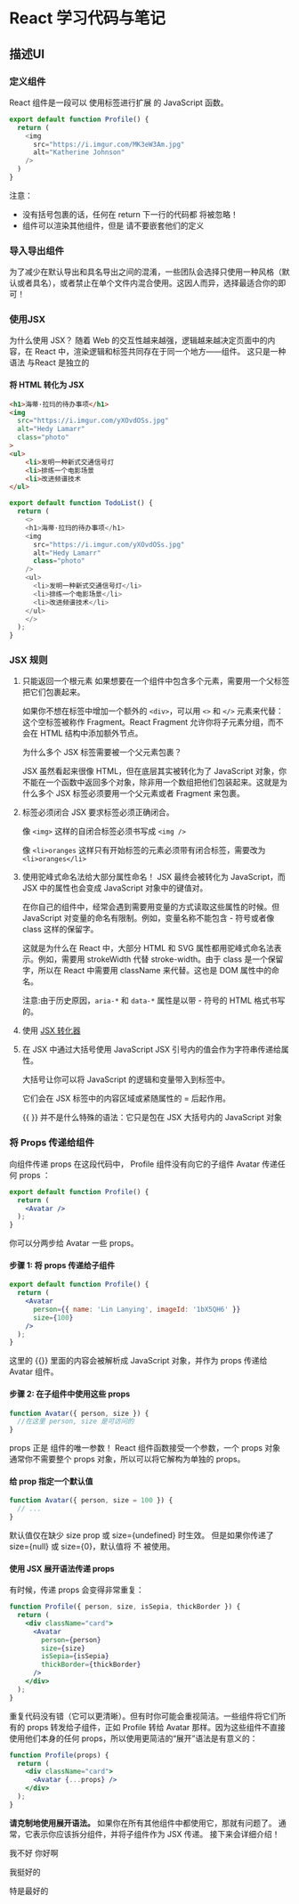 # React 学习代码与笔记
## 描述UI
### 定义组件
React 组件是一段可以 使用标签进行扩展 的 JavaScript 函数。
```js
export default function Profile() {
  return (
    <img
      src="https://i.imgur.com/MK3eW3Am.jpg"
      alt="Katherine Johnson"
    />
  )
}

```
注意：
- 没有括号包裹的话，任何在 return 下一行的代码都 将被忽略！
- 组件可以渲染其他组件，但是 请不要嵌套他们的定义
### 导入导出组件
为了减少在默认导出和具名导出之间的混淆，一些团队会选择只使用一种风格（默认或者具名），或者禁止在单个文件内混合使用。这因人而异，选择最适合你的即可！

### 使用JSX
为什么使用 JSX？
随着 Web 的交互性越来越强，逻辑越来越决定页面中的内容，在 React 中，渲染逻辑和标签共同存在于同一个地方——组件。
这只是一种语法 与React 是独立的

#### 将 HTML 转化为 JSX 
```html
<h1>海蒂·拉玛的待办事项</h1>
<img 
  src="https://i.imgur.com/yXOvdOSs.jpg" 
  alt="Hedy Lamarr" 
  class="photo"
>
<ul>
    <li>发明一种新式交通信号灯
    <li>排练一个电影场景
    <li>改进频谱技术
</ul>
```
```js
export default function TodoList() {
  return (
    <>
    <h1>海蒂·拉玛的待办事项</h1>
    <img 
      src="https://i.imgur.com/yXOvdOSs.jpg" 
      alt="Hedy Lamarr" 
      class="photo"
    />
    <ul>
      <li>发明一种新式交通信号灯</li>
      <li>排练一个电影场景</li>
      <li>改进频谱技术</li>
    </ul>
    </>
  );
}

```
### JSX 规则
1. 只能返回一个根元素
    如果想要在一个组件中包含多个元素，需要用一个父标签把它们包裹起来。

    如果你不想在标签中增加一个额外的 `<div>`，可以用 `<>` 和 `</>` 元素来代替：
    这个空标签被称作 Fragment。React Fragment 允许你将子元素分组，而不会在 HTML 结构中添加额外节点。

    为什么多个 JSX 标签需要被一个父元素包裹？
      
      JSX 虽然看起来很像 HTML，但在底层其实被转化为了 JavaScript 对象，你不能在一个函数中返回多个对象，除非用一个数组把他们包装起来。这就是为什么多个 JSX 标签必须要用一个父元素或者 Fragment 来包裹。

2. 标签必须闭合
   JSX 要求标签必须正确闭合。

   像 `<img>` 这样的自闭合标签必须书写成 `<img />`

   像 `<li>oranges` 这样只有开始标签的元素必须带有闭合标签，需要改为 `<li>oranges</li>`

3.  使用驼峰式命名法给大部分属性命名！
    JSX 最终会被转化为 JavaScript，而 JSX 中的属性也会变成 JavaScript 对象中的键值对。
    
    在你自己的组件中，经常会遇到需要用变量的方式读取这些属性的时候。但 JavaScript 对变量的命名有限制。例如，变量名称不能包含 - 符号或者像 class 这样的保留字。 

    这就是为什么在 React 中，大部分 HTML 和 SVG 属性都用驼峰式命名法表示。例如，需要用 strokeWidth 代替 stroke-width。由于 class 是一个保留字，所以在 React 中需要用 className 来代替。这也是 DOM 属性中的命名。

    注意:由于历史原因，`aria-*` 和 `data-*` 属性是以带 - 符号的 HTML 格式书写的。

4. 使用 [JSX 转化器](https://transform.tools/html-to-jsx)

5. 在 JSX 中通过大括号使用 JavaScript
    JSX 引号内的值会作为字符串传递给属性。

    大括号让你可以将 JavaScript 的逻辑和变量带入到标签中。

    它们会在 JSX 标签中的内容区域或紧随属性的 = 后起作用。

    {{  }} 并不是什么特殊的语法：它只是包在 JSX 大括号内的 JavaScript 对象

### 将 Props 传递给组件
向组件传递 props
在这段代码中， Profile 组件没有向它的子组件 Avatar 传递任何 props ：
```jsx
export default function Profile() {
  return (
    <Avatar />
  );
}
```
你可以分两步给 Avatar 一些 props。

#### 步骤 1: 将 props 传递给子组件 
```jsx
export default function Profile() {
  return (
    <Avatar
      person={{ name: 'Lin Lanying', imageId: '1bX5QH6' }}
      size={100}
    />
  );
}
```
这里的 {{}} 里面的内容会被解析成 JavaScript 对象，并作为 props 传递给 Avatar 组件。

#### 步骤 2: 在子组件中使用这些 props
```jsx
function Avatar({ person, size }) {
  //在这里 person, size 是可访问的
}
```
props 正是 组件的唯一参数！ React 组件函数接受一个参数，一个 props 对象
通常你不需要整个 props 对象，所以可以将它解构为单独的 props。

#### 给 prop 指定一个默认值
```jsx
function Avatar({ person, size = 100 }) {
  // ...
}
```
默认值仅在缺少 size prop 或 size={undefined} 时生效。 但是如果你传递了 size={null} 或 size={0}，默认值将 不 被使用。

#### 使用 JSX 展开语法传递 props 
有时候，传递 props 会变得非常重复：
```jsx
function Profile({ person, size, isSepia, thickBorder }) {
  return (
    <div className="card">
      <Avatar
        person={person}
        size={size}
        isSepia={isSepia}
        thickBorder={thickBorder}
      />
    </div>
  );
}
```
重复代码没有错（它可以更清晰）。但有时你可能会重视简洁。一些组件将它们所有的 props 转发给子组件，正如 Profile 转给 Avatar 那样。因为这些组件不直接使用他们本身的任何 props，所以使用更简洁的“展开”语法是有意义的：
```jsx
function Profile(props) {
  return (
    <div className="card">
      <Avatar {...props} />
    </div>
  );
}
```
**请克制地使用展开语法。** 如果你在所有其他组件中都使用它，那就有问题了。 通常，它表示你应该拆分组件，并将子组件作为 JSX 传递。 接下来会详细介绍！

我不好
你好啊

我挺好的


特是最好的